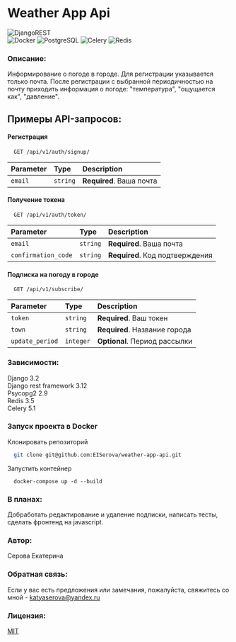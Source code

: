 # Weather App Api
![DjangoREST](https://img.shields.io/badge/DJANGO-REST-ff1709?style=for-the-badge&logo=django&logoColor=white&color=ff1709&labelColor=gray)  
![Docker](https://a11ybadges.com/badge?logo=docker) ![PostgreSQL](https://a11ybadges.com/badge?logo=postgresql) ![Celery](https://a11ybadges.com/badge?logo=celery) ![Redis](https://a11ybadges.com/badge?logo=redis)

### Описание:

Информирование о погоде в городе. Для регистрации указывается только почта. После регистрации с выбранной периодичностью на почту приходить информация о погоде: "температура", "ощущается как", "давление". 

## Примеры API-запросов:

#### Регистрация

```http
  GET /api/v1/auth/signup/
```

| Parameter          | Type     | Description                    |
| :----------------- | :------- | :----------------------------- |
| `email`            | `string` | **Required**. Ваша почта       |


#### Получение токена

```http
  GET /api/v1/auth/token/
```

| Parameter          | Type     | Description                     |
| :----------------- | :------- | :------------------------------ |
| `email`            | `string` | **Required**. Ваша почта        |
| `confirmation_code`| `string` | **Required**. Код подтверждения |

#### Подписка на погоду в городе

```http
  GET /api/v1/subscribe/
```

| Parameter          | Type     | Description                    |
| :----------------- | :------- | :----------------------------- |
| `token`            | `string` | **Required**. Ваш токен        |
| `town`             | `string` | **Required**. Название города  |
| `update_period`    | `integer`| **Optional**. Период рассылки  |


### Зависимости:

Django 3.2  
Django rest framework 3.12  
Psycopg2 2.9  
Redis 3.5  
Celery 5.1  

### Запуск проекта в Docker

Клонировать репозиторий

```bash
  git clone git@github.com:EISerova/weather-app-api.git
```

Запустить контейнер
```power shell
  docker-compose up -d --build
```

### В планах:
Добработать редактирование и удаление подписки, написать тесты, сделать фронтенд на javascript.

### Автор: 
Серова Екатерина

### Обратная связь:
Если у вас есть предложения или замечания, пожалуйста, свяжитесь со мной - katyaserova@yandex.ru

### Лицензия:
[MIT](https://choosealicense.com/licenses/mit/)